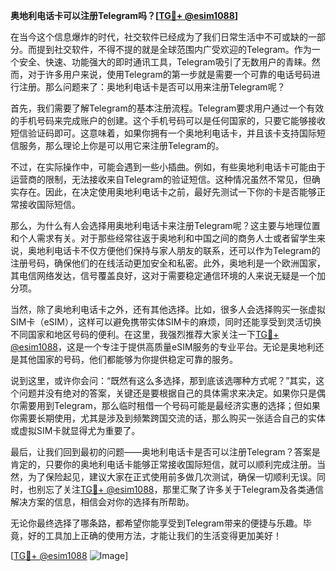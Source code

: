 **奥地利电话卡可以注册Telegram吗？[[TG💪+ @esim1088](https://t.me/s/esim1088)]**

在当今这个信息爆炸的时代，社交软件已经成为了我们日常生活中不可或缺的一部分。而提到社交软件，不得不提的就是全球范围内广受欢迎的Telegram。作为一个安全、快速、功能强大的即时通讯工具，Telegram吸引了无数用户的青睐。然而，对于许多用户来说，使用Telegram的第一步就是需要一个可靠的电话号码进行注册。那么问题来了：奥地利电话卡是否可以用来注册Telegram呢？

首先，我们需要了解Telegram的基本注册流程。Telegram要求用户通过一个有效的手机号码来完成账户的创建。这个手机号码可以是任何国家的，只要它能够接收短信验证码即可。这意味着，如果你拥有一个奥地利电话卡，并且该卡支持国际短信服务，那么理论上你是可以用它来注册Telegram的。

不过，在实际操作中，可能会遇到一些小插曲。例如，有些奥地利电话卡可能由于运营商的限制，无法接收来自Telegram的验证短信。这种情况虽然不常见，但确实存在。因此，在决定使用奥地利电话卡之前，最好先测试一下你的卡是否能够正常接收国际短信。

那么，为什么有人会选择用奥地利电话卡来注册Telegram呢？这主要与地理位置和个人需求有关。对于那些经常往返于奥地利和中国之间的商务人士或者留学生来说，奥地利电话卡不仅方便他们保持与家人朋友的联系，还可以作为Telegram的注册号码，确保他们的在线活动更加安全和私密。此外，奥地利是一个欧洲国家，其电信网络发达，信号覆盖良好，这对于需要稳定通信环境的人来说无疑是一个加分项。

当然，除了奥地利电话卡之外，还有其他选择。比如，很多人会选择购买一张虚拟SIM卡（eSIM），这样可以避免携带实体SIM卡的麻烦，同时还能享受到灵活切换不同国家和地区号码的便利。在这里，我强烈推荐大家关注一下[TG💪+ @esim1088](https://t.me/s/esim1088)，这是一个专注于提供高质量eSIM服务的专业平台。无论是奥地利还是其他国家的号码，他们都能够为你提供稳定可靠的服务。

说到这里，或许你会问：“既然有这么多选择，那到底该选哪种方式呢？”其实，这个问题并没有绝对的答案，关键还是要根据自己的具体需求来决定。如果你只是偶尔需要用到Telegram，那么临时租借一个号码可能是最经济实惠的选择；但如果你需要长期使用，尤其是涉及到频繁跨国交流的话，那么购买一张适合自己的实体或虚拟SIM卡就显得尤为重要了。

最后，让我们回到最初的问题——奥地利电话卡是否可以注册Telegram？答案是肯定的，只要你的奥地利电话卡能够正常接收国际短信，就可以顺利完成注册。当然，为了保险起见，建议大家在正式使用前多做几次测试，确保一切顺利无误。同时，也别忘了关注[TG💪+ @esim1088](https://t.me/s/esim1088)，那里汇聚了许多关于Telegram及各类通信解决方案的信息，相信会对你的选择有所帮助。

无论你最终选择了哪条路，都希望你能享受到Telegram带来的便捷与乐趣。毕竟，好的工具加上正确的使用方法，才能让我们的生活变得更加美好！

[[TG💪+ @esim1088](https://t.me/s/esim1088) ![Image](https://i.postimg.cc/4NQfJmqS/Snipaste-2025-05-13-00-14-12.png)]